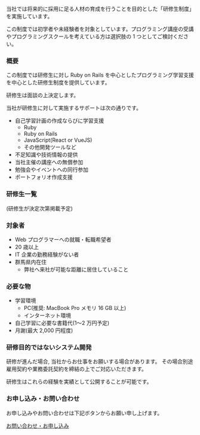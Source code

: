 当社では将来的に採用に足る人材の育成を行うことを目的とした「研修生制度」を実施しています。

この制度では初学者や未経験者を対象としています。プログラミング講座の受講やプログラミングスクールを考えている方は選択肢の 1 つとしてご検討ください。

### 概要

この制度では研修生に対し Ruby on Rails を中心としたプログラミング学習支援を中心とした研修生制度を提供しています。

研修生は面談の上決定します。

当社が研修生に対して実施するサポートは次の通りです。

- 自己学習計画の作成ならびに学習支援
    - Ruby 
    - Ruby on Rails
    - JavaScript(React or VueJS)
    - その他開発ツールなど
- 不足知識や技術情報の提供
- 当社主催の講座への無償参加
- 勉強会やイベントへの同行参加
- ポートフォリオ作成支援 

### 研修生一覧

(研修生が決定次第掲載予定)

### 対象者

- Web プログラマーへの就職・転職希望者
- 20 歳以上
- IT 企業の勤務経験がない者
- 群馬県内在住
    - 弊社へ来社が可能な距離に居住していること

### 必要な物

- 学習環境
    - PC(推奨: MacBook Pro メモリ 16 GB 以上)
    - インターネット環境
- 自己学習に必要な書籍代(1〜2 万円予定)
- 月謝(最大 2,000 円程度) 

### 研修目的ではないシステム開発

研修が進んだ場合, 当社からお仕事をお願いする場合があります。
その場合別途雇用契約や業務委託契約を締結の上でご対応いただきます。

研修生はこれらの経験を実績として公開することが可能です。

### お申し込み・お問い合わせ

お申し込みやお問い合わせは下記ボタンからお願い申し上げます。

<a class="button is-primary" href="https://form.run/@trainee">お問い合わせ・お申し込み</a>
